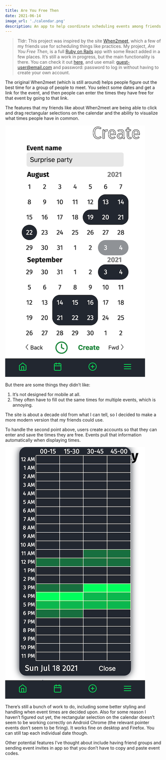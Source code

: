 ```yaml
---
title: Are You Free Then
date: 2021-06-14
image_url: './calendar.png'
description: An app to help coordinate scheduling events among friends
---
```


> Tldr: This project was inspired by the site [When2meet][when2meet], which a few of my friends use for scheduling things like practices. 
> My project, _Are You Free Then_, is a full [Ruby on Rails][rails] app with some React added in a few places. It’s still a work in progress, but the main 
> functionality is there. You can check it out [here][are-you-free-then], and use email: guest-user@email.com and password: password to log in without having to create your own account.

The original When2meet (which is still around) helps people figure out the best time for a group of people to meet. 
You select some dates and get a link for the event, and then people can enter the times they have free for that event by going to that link.

The features that my friends like about When2meet are being able to click and drag rectangular selections on the calendar and the ability to visualize what times people have in common.

![choosing dates for an event in Are You Free Then](./calendar.png "Choosing dates for an event in Are You Free Then")

But there are some things they didn’t like:
1. It’s not designed for mobile at all.
2. They often have to fill out the same times for multiple events, which is annoying.

The site is about a decade old from what I can tell, so I decided to make a more modern version that my friends could use. 

To handle the second point above, users create accounts so that they can enter and save the times they are free. Events pull that information automatically when displaying times. 

![Showing participants’s free times for a given date for an event](./event-times.png "Showing participants’s free times for a given date for an event")

There’s still a bunch of work to do, including some better styling and handling when event times are decided upon.
Also for some reason I haven’t figured out yet, the rectangular selection on the calendar doesn’t seem to be working correctly on Android Chrome (the relevant pointer events don’t seem to be firing). It works fine on desktop and Firefox. You can still tap each individual date though.

Other potential features I’ve thought about include having friend groups and sending event invites in app so that you don’t have to copy and paste event codes.

[are-you-free-then]: https://aqueous-river-04352.herokuapp.com/
[rails]: https://rubyonrails.org/
[when2meet]: https://www.when2meet.com/